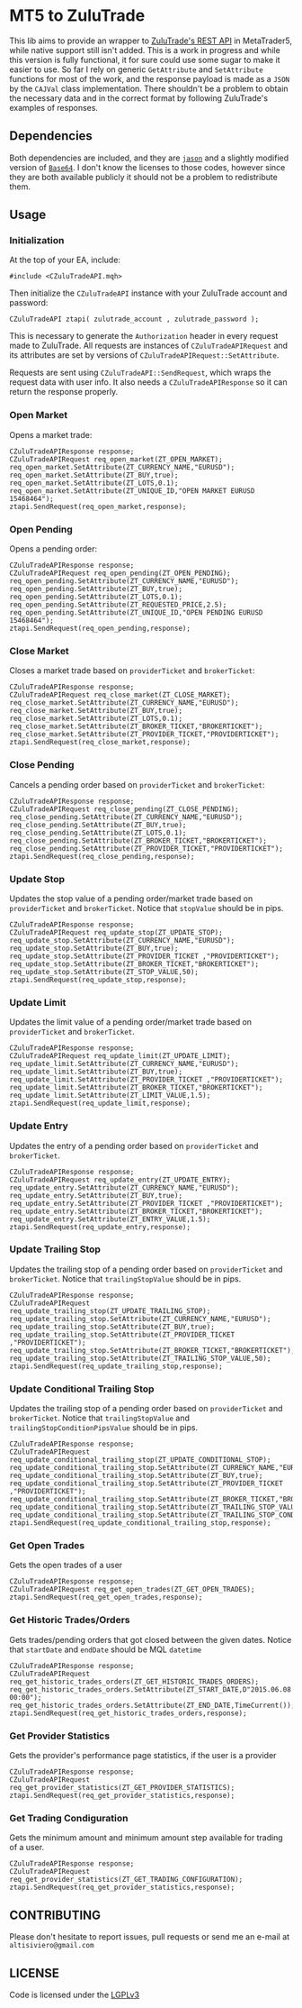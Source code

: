 # MT5 to ZuluTrade

This lib aims to provide an wrapper to [ZuluTrade's REST API](https://www.zulutrade.com/restapi-reference) in MetaTrader5, while native support still isn't added. This is a work in progress and while this version is fully functional, it for sure could use some sugar to make it easier to use. So far I rely on generic `GetAttribute` and `SetAttribute` functions for most of the work, and the response payload is made as a `JSON` by the `CAJVal` class implementation. There shouldn't be a problem to obtain the necessary data and in the correct format by following ZuluTrade's examples of responses.

## Dependencies

Both dependencies are included, and they are [`jason`](https://www.mql5.com/en/code/13663) and a slightly modified version of [`Base64`](https://www.mql5.com/en/articles/359). I don't know the licenses to those codes, however since they are both available publicly it should not be a problem to redistribute them.

## Usage

### Initialization

At the top of your EA, include:

```
#include <CZuluTradeAPI.mqh>
```

Then initialize the `CZuluTradeAPI` instance with your ZuluTrade account and password:

```
CZuluTradeAPI ztapi( zulutrade_account , zulutrade_password );
```
This is necessary to generate the `Authorization` header in every request made to ZuluTrade. All requests are instances of `CZuluTradeAPIRequest` and its attributes are set by versions of `CZuluTradeAPIRequest::SetAttribute`.

Requests are sent using `CZuluTradeAPI::SendRequest`, which wraps the request data with user info. It also needs a `CZuluTradeAPIResponse` so it can return the response properly.

### Open Market

Opens a market trade:

```
CZuluTradeAPIResponse response;
CZuluTradeAPIRequest req_open_market(ZT_OPEN_MARKET);
req_open_market.SetAttribute(ZT_CURRENCY_NAME,"EURUSD");
req_open_market.SetAttribute(ZT_BUY,true);
req_open_market.SetAttribute(ZT_LOTS,0.1);
req_open_market.SetAttribute(ZT_UNIQUE_ID,"OPEN MARKET EURUSD 15468464");
ztapi.SendRequest(req_open_market,response);
```

### Open Pending

Opens a pending order:

```
CZuluTradeAPIResponse response;
CZuluTradeAPIRequest req_open_pending(ZT_OPEN_PENDING);
req_open_pending.SetAttribute(ZT_CURRENCY_NAME,"EURUSD");
req_open_pending.SetAttribute(ZT_BUY,true);
req_open_pending.SetAttribute(ZT_LOTS,0.1);
req_open_pending.SetAttribute(ZT_REQUESTED_PRICE,2.5);
req_open_pending.SetAttribute(ZT_UNIQUE_ID,"OPEN PENDING EURUSD 15468464");
ztapi.SendRequest(req_open_pending,response);
```

### Close Market

Closes a market trade based on `providerTicket` and `brokerTicket`:

```
CZuluTradeAPIResponse response;
CZuluTradeAPIRequest req_close_market(ZT_CLOSE_MARKET);
req_close_market.SetAttribute(ZT_CURRENCY_NAME,"EURUSD");
req_close_market.SetAttribute(ZT_BUY,true);
req_close_market.SetAttribute(ZT_LOTS,0.1);
req_close_market.SetAttribute(ZT_BROKER_TICKET,"BROKERTICKET");
req_close_market.SetAttribute(ZT_PROVIDER_TICKET,"PROVIDERTICKET");
ztapi.SendRequest(req_close_market,response);
```

### Close Pending

Cancels a pending order based on `providerTicket` and `brokerTicket`:

```
CZuluTradeAPIResponse response;
CZuluTradeAPIRequest req_close_pending(ZT_CLOSE_PENDING);
req_close_pending.SetAttribute(ZT_CURRENCY_NAME,"EURUSD");
req_close_pending.SetAttribute(ZT_BUY,true);
req_close_pending.SetAttribute(ZT_LOTS,0.1);
req_close_pending.SetAttribute(ZT_BROKER_TICKET,"BROKERTICKET");
req_close_pending.SetAttribute(ZT_PROVIDER_TICKET,"PROVIDERTICKET");
ztapi.SendRequest(req_close_pending,response);
```

### Update Stop

Updates the stop value of a pending order/market trade based on `providerTicket` and `brokerTicket`. Notice that `stopValue` should be in pips.

```
CZuluTradeAPIResponse response;
CZuluTradeAPIRequest req_update_stop(ZT_UPDATE_STOP);
req_update_stop.SetAttribute(ZT_CURRENCY_NAME,"EURUSD");
req_update_stop.SetAttribute(ZT_BUY,true);
req_update_stop.SetAttribute(ZT_PROVIDER_TICKET ,"PROVIDERTICKET");
req_update_stop.SetAttribute(ZT_BROKER_TICKET,"BROKERTICKET");
req_update_stop.SetAttribute(ZT_STOP_VALUE,50);
ztapi.SendRequest(req_update_stop,response);
```

### Update Limit

Updates the limit value of a pending order/market trade based on `providerTicket` and `brokerTicket`.

```
CZuluTradeAPIResponse response;
CZuluTradeAPIRequest req_update_limit(ZT_UPDATE_LIMIT);
req_update_limit.SetAttribute(ZT_CURRENCY_NAME,"EURUSD");
req_update_limit.SetAttribute(ZT_BUY,true);
req_update_limit.SetAttribute(ZT_PROVIDER_TICKET ,"PROVIDERTICKET");
req_update_limit.SetAttribute(ZT_BROKER_TICKET,"BROKERTICKET");
req_update_limit.SetAttribute(ZT_LIMIT_VALUE,1.5);
ztapi.SendRequest(req_update_limit,response);
```

### Update Entry

Updates the entry of a pending order based on `providerTicket` and `brokerTicket`.

```
CZuluTradeAPIResponse response;
CZuluTradeAPIRequest req_update_entry(ZT_UPDATE_ENTRY);
req_update_entry.SetAttribute(ZT_CURRENCY_NAME,"EURUSD");
req_update_entry.SetAttribute(ZT_BUY,true);
req_update_entry.SetAttribute(ZT_PROVIDER_TICKET ,"PROVIDERTICKET");
req_update_entry.SetAttribute(ZT_BROKER_TICKET,"BROKERTICKET");
req_update_entry.SetAttribute(ZT_ENTRY_VALUE,1.5);
ztapi.SendRequest(req_update_entry,response);
```

### Update Trailing Stop

Updates the trailing stop of a pending order based on `providerTicket` and `brokerTicket`. Notice that `trailingStopValue` should be in pips.

```
CZuluTradeAPIResponse response;
CZuluTradeAPIRequest req_update_trailing_stop(ZT_UPDATE_TRAILING_STOP);
req_update_trailing_stop.SetAttribute(ZT_CURRENCY_NAME,"EURUSD");
req_update_trailing_stop.SetAttribute(ZT_BUY,true);
req_update_trailing_stop.SetAttribute(ZT_PROVIDER_TICKET ,"PROVIDERTICKET");
req_update_trailing_stop.SetAttribute(ZT_BROKER_TICKET,"BROKERTICKET");
req_update_trailing_stop.SetAttribute(ZT_TRAILING_STOP_VALUE,50);
ztapi.SendRequest(req_update_trailing_stop,response);
```

### Update Conditional Trailing Stop

Updates the trailing stop of a pending order based on `providerTicket` and `brokerTicket`. Notice that `trailingStopValue` and `trailingStopConditionPipsValue` should be in pips.

```
CZuluTradeAPIResponse response;
CZuluTradeAPIRequest req_update_conditional_trailing_stop(ZT_UPDATE_CONDITIONAL_STOP);
req_update_conditional_trailing_stop.SetAttribute(ZT_CURRENCY_NAME,"EURUSD");
req_update_conditional_trailing_stop.SetAttribute(ZT_BUY,true);
req_update_conditional_trailing_stop.SetAttribute(ZT_PROVIDER_TICKET ,"PROVIDERTICKET");
req_update_conditional_trailing_stop.SetAttribute(ZT_BROKER_TICKET,"BROKERTICKET");
req_update_conditional_trailing_stop.SetAttribute(ZT_TRAILING_STOP_VALUE,50);
req_update_conditional_trailing_stop.SetAttribute(ZT_TRAILING_STOP_CONDITIONAL_VALUE,50);
ztapi.SendRequest(req_update_conditional_trailing_stop,response);
```

### Get Open Trades

Gets the open trades of a user

```
CZuluTradeAPIResponse response;
CZuluTradeAPIRequest req_get_open_trades(ZT_GET_OPEN_TRADES);
ztapi.SendRequest(req_get_open_trades,response);
```

### Get Historic Trades/Orders

Gets trades/pending orders that got closed between the given dates. Notice that `startDate` and `endDate` should be MQL `datetime`

```
CZuluTradeAPIResponse response;
CZuluTradeAPIRequest req_get_historic_trades_orders(ZT_GET_HISTORIC_TRADES_ORDERS);
req_get_historic_trades_orders.SetAttribute(ZT_START_DATE,D"2015.06.08 00:00");
req_get_historic_trades_orders.SetAttribute(ZT_END_DATE,TimeCurrent());
ztapi.SendRequest(req_get_historic_trades_orders,response);
```

### Get Provider Statistics

Gets the provider's performance page statistics, if the user is a provider

```
CZuluTradeAPIResponse response;
CZuluTradeAPIRequest req_get_provider_statistics(ZT_GET_PROVIDER_STATISTICS);
ztapi.SendRequest(req_get_provider_statistics,response);
```

### Get Trading Condiguration

Gets the minimum amount and minimum amount step available for trading of a user.

```
CZuluTradeAPIResponse response;
CZuluTradeAPIRequest req_get_provider_statistics(ZT_GET_TRADING_CONFIGURATION);
ztapi.SendRequest(req_get_provider_statistics,response);
```

## CONTRIBUTING

Please don't hesitate to report issues, pull requests or send me an e-mail at `altisiviero@gmail.com`

## LICENSE

Code is licensed under the [LGPLv3](LICENSE)

